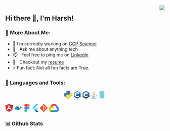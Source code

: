 <img align="right" src="https://visitor-badge.laobi.icu/badge?page_id=peb-peb.peb-peb">

## Hi there 👋, I'm Harsh!

### 🧐 More About Me:

- 🔭 I’m currently working on [GCP Scanner](https://github.com/google/gcp_scanner) 
- 💬 &nbsp; Ask me about anything tech
- 📫 &nbsp; Feel free to ping me on [LinkedIn](https://www.linkedin.com/in/harsh-5a8a45216/)
- 📝 &nbsp; Checkout my [resume](https://docs.google.com/document/d/1cTnWHeDWKt423uFH5sqztFL9c8bpNrykXjekZswl7sY/edit?usp=sharing)
- ⚡ Fun fact: Not all fun facts are True.

### 🔨 Languages and Tools:

<p align="center">
  <code><img title="PYTHON" height="25" src="assets/python.svg"></code>
  <code><img title="C" height="25" src="assets/c.svg"></code>
  <code><img title="CPP" height="25" src="assets/cpp.svg"></code>
  <code><img title="JAVA" height="25" src="assets/java.svg"></code>
  <code><img title="GO" height="25" src="assets/go.svg"></code>

  <code><img title="ANGULAR" height="25" src="assets/angular.svg"></code>
  <code><img title="DOCKER" height="25" src="assets/docker.svg"></code>
  <code><img title="FIGMA" height="25" src="assets/figma.svg"></code>
  <code><img title="FLUTTER" height="25" src="assets/flutter.svg"></code>
  <code><img title="GIT" height="25" src="assets/git.svg"></code>
  <code><img title="GOOGLE-CLOUD" height="25" src="assets/google-cloud.svg"></code>  
</p>


### 📊 Github Stats

